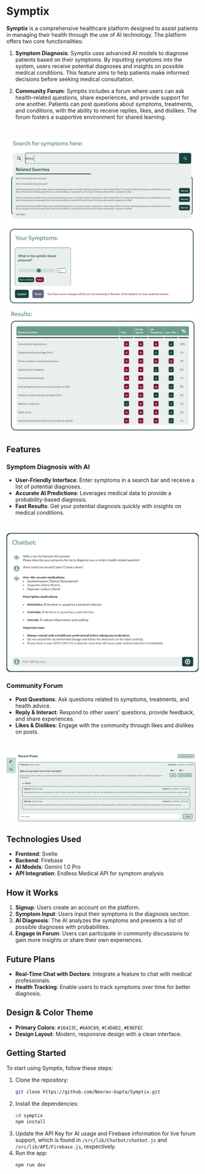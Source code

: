 # Symptix

**Symptix** is a comprehensive healthcare platform designed to assist patients in managing their health through the use of AI technology. The platform offers two core functionalities:

1. **Symptom Diagnosis**: Symptix uses advanced AI models to diagnose patients based on their symptoms. By inputting symptoms into the system, users receive potential diagnoses and insights on possible medical conditions. This feature aims to help patients make informed decisions before seeking medical consultation.

2. **Community Forum**: Symptix includes a forum where users can ask health-related questions, share experiences, and provide support for one another. Patients can post questions about symptoms, treatments, and conditions, with the ability to receive replies, likes, and dislikes. The forum fosters a supportive environment for shared learning.

<br>

![](./src/lib/Common/For_Doctors_Image1.png)
![](./src/lib/Common/For_Doctors_Image2.png)
![](./src/lib/Common/For_Doctors_Image3.png)

## Features

### Symptom Diagnosis with AI

- **User-Friendly Interface**: Enter symptoms in a search bar and receive a list of potential diagnoses.
- **Accurate AI Predictions**: Leverages medical data to provide a probability-based diagnosis.
- **Fast Results**: Get your potential diagnosis quickly with insights on medical conditions.

<br />

![](./src/lib/Common/ChatbotDisplay.png)

### Community Forum

- **Post Questions**: Ask questions related to symptoms, treatments, and health advice.
- **Reply & Interact**: Respond to other users' questions, provide feedback, and share experiences.
- **Likes & Dislikes**: Engage with the community through likes and dislikes on posts.

<br />

![](./src/lib/Common/Forum.png)

## Technologies Used

- **Frontend**: Svelte
- **Backend**: Firebase
- **AI Models**: Gemini 1.0 Pro
- **API Integration**: Endless Medical API for symptom analysis

## How it Works

1. **Signup**: Users create an account on the platform.
2. **Symptom Input**: Users input their symptoms in the diagnosis section.
3. **AI Diagnosis**: The AI analyzes the symptoms and presents a list of possible diagnoses with probabilities.
4. **Engage in Forum**: Users can participate in community discussions to gain more insights or share their own experiences.

## Future Plans

- **Real-Time Chat with Doctors**: Integrate a feature to chat with medical professionals.
- **Health Tracking**: Enable users to track symptoms over time for better diagnosis.

## Design & Color Theme

- **Primary Colors**: `#16423C`, `#6A9C89`, `#C4DAD2`, `#E9EFEC`
- **Design Layout**: Modern, responsive design with a clean interface.

## Getting Started

To start using Symptix, follow these steps:

1. Clone the repository:
   ```bash
   git clone https://github.com/Neerav-Gupta/Symptix.git
   ```
2. Install the dependencies:
   ```bash
   cd symptix
   npm install
   ```
3. Update the API Key for AI usage and Firebase information for live forum support, which is found in `/src/lib/Chatbot/chatbot.js` and `/src/lib/API/Firebase.js`, respectively.
4. Run the app:
   ```bash
   npm run dev
   ```
